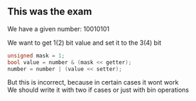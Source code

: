 ## This was the exam
We have a given number: 10010101

We want to get 1(2) bit value and set it to the 3(4) bit

``` c++
unsigned mask = 1;
bool value = number & (mask << getter);
number = number | (value << setter);
```

But this is incorrect, because in certain cases it wont work  
We should write it with two if cases or just with bin operations
